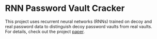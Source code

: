 # RNN Password Vault Cracker

This project uses recurrent neural networks (RNNs) trained on decoy and real password data to distinguish decoy password vaults
from real vaults. For details, check out the project [paper](https://github.com/dongy7/password/blob/master/Cracking_Password_Vaults_RNN.pdf).
